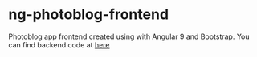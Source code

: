# ng-photoblog-frontend

Photoblog app frontend created using with Angular 9 and Bootstrap.
    You can find backend code at [here](https://github.com/ozturkemre/photoblog)
